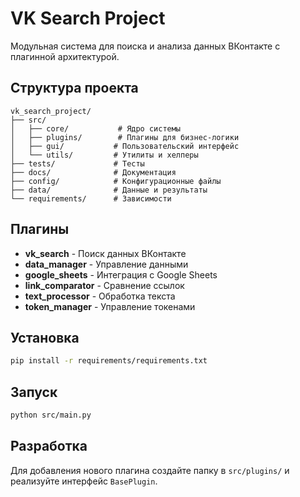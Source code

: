 # VK Search Project

Модульная система для поиска и анализа данных ВКонтакте с плагинной архитектурой.

## Структура проекта

```
vk_search_project/
├── src/
│   ├── core/           # Ядро системы
│   ├── plugins/        # Плагины для бизнес-логики
│   ├── gui/           # Пользовательский интерфейс
│   └── utils/         # Утилиты и хелперы
├── tests/             # Тесты
├── docs/              # Документация
├── config/            # Конфигурационные файлы
├── data/              # Данные и результаты
└── requirements/      # Зависимости
```

## Плагины

- **vk_search** - Поиск данных ВКонтакте
- **data_manager** - Управление данными
- **google_sheets** - Интеграция с Google Sheets
- **link_comparator** - Сравнение ссылок
- **text_processor** - Обработка текста
- **token_manager** - Управление токенами

## Установка

```bash
pip install -r requirements/requirements.txt
```

## Запуск

```bash
python src/main.py
```

## Разработка

Для добавления нового плагина создайте папку в `src/plugins/` и реализуйте интерфейс `BasePlugin`. 